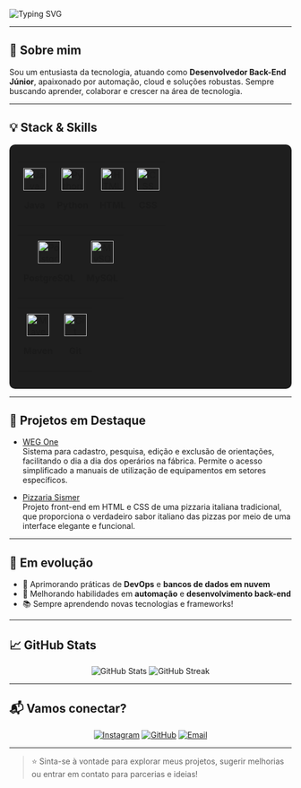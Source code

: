 ![Typing SVG](https://readme-typing-svg.demolab.com?font=Source+Code+Pro&size=40&pause=1000&color=FFFFFF&vCenter=true&width=1400&lines=Olá+eu+sou+o+Daniel+Vinicius+Rios+Sismer!;Apaixonado+por+tecnologia+e+aprendizado+constante)

---

## 🚀 Sobre mim

Sou um entusiasta da tecnologia, atuando como **Desenvolvedor Back-End Júnior**, apaixonado por automação, cloud e soluções robustas. Sempre buscando aprender, colaborar e crescer na área de tecnologia.

---

## 💡 Stack & Skills

<div align="center" style="background:#1e1e1e; padding: 15px; border-radius: 10px;">

<table>
  <tr>
    <td align="center" style="padding: 10px;">
      <img src="https://img.shields.io/badge/Java-007396?style=for-the-badge&logo=java&logoColor=white" alt="Java" height="40"/>
      <p><b>Java</b></p>
    </td>
    <td align="center" style="padding: 10px;">
      <img src="https://img.shields.io/badge/Python-3776AB?style=for-the-badge&logo=python&logoColor=white" alt="Python" height="40"/>
      <p><b>Python</b></p>
    </td>
    <td align="center" style="padding: 10px;">
      <img src="https://img.shields.io/badge/HTML-E34F26?style=for-the-badge&logo=html5&logoColor=white" alt="HTML" height="40"/>
      <p><b>HTML</b></p>
    </td>
    <td align="center" style="padding: 10px;">
      <img src="https://img.shields.io/badge/CSS-1572B6?style=for-the-badge&logo=css3&logoColor=white" alt="CSS" height="40"/>
      <p><b>CSS</b></p>
    </td>
  </tr>
</table>

<table>
  <tr>
    <td align="center" style="padding: 10px;">
      <img src="https://img.shields.io/badge/PostgreSQL-316192?style=for-the-badge&logo=postgresql&logoColor=white" alt="PostgreSQL" height="40"/>
      <p><b>PostgreSQL</b></p>
    </td>
    <td align="center" style="padding: 10px;">
      <img src="https://img.shields.io/badge/MySQL-4479A1?style=for-the-badge&logo=mysql&logoColor=white" alt="MySQL" height="40"/>
      <p><b>MySQL</b></p>
    </td>
  </tr>
</table>

<table>
  <tr>
    <td align="center" style="padding: 10px;">
      <img src="https://img.shields.io/badge/Maven-C71A36?style=for-the-badge&logo=apachemaven&logoColor=white" alt="Maven" height="40"/>
      <p><b>Maven</b></p>
    </td>
    <td align="center" style="padding: 10px;">
      <img src="https://img.shields.io/badge/Git-F05032?style=for-the-badge&logo=git&logoColor=white" alt="Git" height="40"/>
      <p><b>Git</b></p>
    </td>
  </tr>
</table>

</div>

---

## 🚧 Projetos em Destaque

- [WEG One](https://github.com/danielSismer/ProjetoWEG_ONE)  
  Sistema para cadastro, pesquisa, edição e exclusão de orientações, facilitando o dia a dia dos operários na fábrica. Permite o acesso simplificado a manuais de utilização de equipamentos em setores específicos.

- [Pizzaria Sismer](https://github.com/danielSismer/Pizzaria-Sismer)  
  Projeto front-end em HTML e CSS de uma pizzaria italiana tradicional, que proporciona o verdadeiro sabor italiano das pizzas por meio de uma interface elegante e funcional.

---

## 🌱 Em evolução

- 🚀 Aprimorando práticas de **DevOps** e **bancos de dados em nuvem**  
- 🤖 Melhorando habilidades em **automação** e **desenvolvimento back-end**  
- 📚 Sempre aprendendo novas tecnologias e frameworks!

---

## 📈 GitHub Stats

<p align="center">
  <img src="https://github-readme-stats.vercel.app/api?username=danielSismer&show_icons=true&theme=radical" alt="GitHub Stats" />
  <img src="https://github-readme-streak-stats.herokuapp.com/?user=danielSismer&theme=radical" alt="GitHub Streak" />
</p>

---

## 📬 Vamos conectar?

<p align="center">
  <a href="https://instagram.com/7nielz" target="_blank"><img src="https://img.shields.io/badge/Instagram-@7nielz-E4405F?style=for-the-badge&logo=instagram&logoColor=white" alt="Instagram" /></a>
  <a href="https://github.com/danielSismer" target="_blank"><img src="https://img.shields.io/badge/GitHub-danielSismer-181717?style=for-the-badge&logo=github&logoColor=white" alt="GitHub" /></a>
  <a href="mailto:daniel.sismer@estudante.sesisenai.org.br" target="_blank"><img src="https://img.shields.io/badge/E-mail-daniel.sismer%40email.com-red?style=for-the-badge&logo=gmail&logoColor=white" alt="Email" /></a>
</p>

---

> ⭐ Sinta-se à vontade para explorar meus projetos, sugerir melhorias ou entrar em contato para parcerias e ideias!
